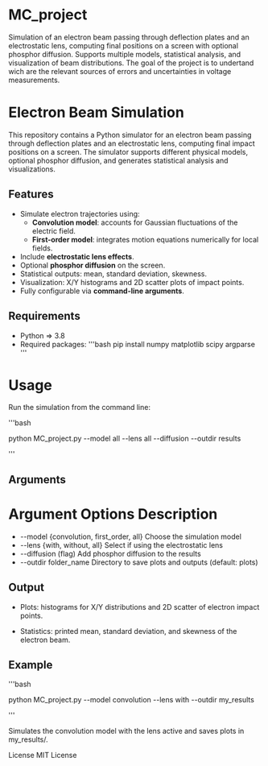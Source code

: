 # MC_project
Simulation of an electron beam passing through deflection plates and an electrostatic lens, computing final positions on a screen with optional phosphor diffusion. Supports multiple models, statistical analysis, and visualization of beam distributions. The goal of the project is to undertand wich are the relevant sources of errors and uncertainties in voltage measurements.

# Electron Beam Simulation

This repository contains a Python simulator for an electron beam passing through deflection plates and an electrostatic lens, computing final impact positions on a screen. The simulator supports different physical models, optional phosphor diffusion, and generates statistical analysis and visualizations.

## Features

- Simulate electron trajectories using:
  - **Convolution model**: accounts for Gaussian fluctuations of the electric field.
  - **First-order model**: integrates motion equations numerically for local fields.
- Include **electrostatic lens effects**.
- Optional **phosphor diffusion** on the screen.
- Statistical outputs: mean, standard deviation, skewness.
- Visualization: X/Y histograms and 2D scatter plots of impact points.
- Fully configurable via **command-line arguments**.

## Requirements

- Python => 3.8
- Required packages:
  '''bash
  pip install numpy matplotlib scipy argparse
  '''

# Usage
Run the simulation from the command line:

'''bash

python MC_project.py --model all --lens all --diffusion --outdir results

'''

## Arguments
# Argument    Options Description
- --model {convolution, first_order, all} Choose the simulation model
- --lens	{with, without, all}    Select if using the electrostatic lens
- --diffusion	(flag)  Add phosphor diffusion to the results
- --outdir	folder_name Directory to save plots and outputs (default: plots)

## Output
- Plots: histograms for X/Y distributions and 2D scatter of electron impact points.

- Statistics: printed mean, standard deviation, and skewness of the electron beam.


## Example
'''bash

python MC_project.py --model convolution --lens with --outdir my_results

'''

Simulates the convolution model with the lens active and saves plots in my_results/.

License
MIT License
